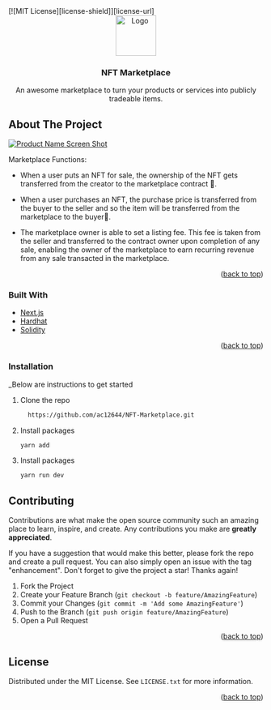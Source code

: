 <div id="top"></div>
[![MIT License][license-shield]][license-url]


<!-- PROJECT LOGO -->

<br />
<div align="center">
  <a href="#">
    <img src="https://firebasestorage.googleapis.com/v0/b/virtualground-meta.appspot.com/o/nft%2Fnft.png?alt=media&token=58741d5d-9f34-4884-a30e-3cb24c0f2028" alt="Logo" width="80" height="80">
  </a>

  <h3 align="center">NFT Marketplace</h3>

  <p align="center">
    An awesome marketplace to turn your products or services into publicly tradeable items.
  </p>
</div>

<!-- ABOUT THE PROJECT -->
## About The Project

[![Product Name Screen Shot][product-screenshot]]()

Marketplace Functions:
* When a user puts an NFT for sale, the ownership of the NFT gets transferred from the creator to the marketplace contract 📝.

* When a user purchases an NFT, the purchase price is transferred from the buyer to the seller and so the item will be transferred from the marketplace to the buyer🧑.

* The marketplace owner is able to set a listing fee. This fee is taken from the seller and transferred to the contract owner upon completion of any sale, enabling the owner of the marketplace to earn recurring revenue from any sale transacted in the marketplace.


<p align="right">(<a href="#top">back to top</a>)</p>

### Built With

* [Next.js](https://nextjs.org/)
* [Hardhat](https://hardhat.org/)
* [Solidity](https://docs.soliditylang.org/)


<p align="right">(<a href="#top">back to top</a>)</p>

### Installation

_Below are instructions to get started 
1. Clone the repo
   ```sh
     https://github.com/ac12644/NFT-Marketplace.git
   ```
2. Install packages
   ```sh
   yarn add
   ```
3. Install packages
   ```sh
   yarn run dev
   ```
   
<!-- CONTRIBUTING -->
## Contributing

Contributions are what make the open source community such an amazing place to learn, inspire, and create. Any contributions you make are **greatly appreciated**.

If you have a suggestion that would make this better, please fork the repo and create a pull request. You can also simply open an issue with the tag "enhancement".
Don't forget to give the project a star! Thanks again!

1. Fork the Project
2. Create your Feature Branch (`git checkout -b feature/AmazingFeature`)
3. Commit your Changes (`git commit -m 'Add some AmazingFeature'`)
4. Push to the Branch (`git push origin feature/AmazingFeature`)
5. Open a Pull Request

<p align="right">(<a href="#top">back to top</a>)</p>
 
 
<!-- LICENSE -->
## License

Distributed under the MIT License. See `LICENSE.txt` for more information.

<p align="right">(<a href="#top">back to top</a>)</p>

  
<!-- MARKDOWN LINKS & IMAGES -->
[license-url]: https://github.com/ac12644/NFT-Marketplace/blob/main/LICENSE.txt
[forks-url]: https://github.com/ac12644/NFT-Marketplace/network/members
[stars-url]: https://github.com/ac12644/NFT-Marketplace/stargazers
[product-screenshot]: https://firebasestorage.googleapis.com/v0/b/virtualground-meta.appspot.com/o/nft%2Fscreenshot.png?alt=media&token=b788b18e-cd33-43f4-9fb8-ee3dc6555bb6
